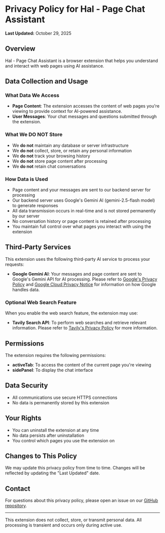 # Privacy Policy for Hal - Page Chat Assistant

**Last Updated:** October 29, 2025

## Overview
Hal - Page Chat Assistant is a browser extension that helps you understand and interact with web pages using AI assistance.

## Data Collection and Usage

### What Data We Access
- **Page Content**: The extension accesses the content of web pages you're viewing to provide context for AI-powered assistance.
- **User Messages**: Your chat messages and questions submitted through the extension.

### What We DO NOT Store
- We **do not** maintain any database or server infrastructure
- We **do not** collect, store, or retain any personal information
- We **do not** track your browsing history
- We **do not** store page content after processing
- We **do not** retain chat conversations

### How Data is Used
- Page content and your messages are sent to our backend server for processing
- Our backend server uses Google's Gemini AI (gemini-2.5-flash model) to generate responses
- All data transmission occurs in real-time and is not stored permanently by our server
- No conversation history or page content is retained after processing
- You maintain full control over what pages you interact with using the extension

## Third-Party Services
This extension uses the following third-party AI service to process your requests:
- **Google Gemini AI**: Your messages and page content are sent to Google's Gemini API for AI processing. Please refer to [Google's Privacy Policy](https://policies.google.com/privacy) and [Google Cloud Privacy Notice](https://cloud.google.com/terms/cloud-privacy-notice) for information on how Google handles data.

### Optional Web Search Feature
When you enable the web search feature, the extension may use:
- **Tavily Search API**: To perform web searches and retrieve relevant information. Please refer to [Tavily's Privacy Policy](https://tavily.com/privacy) for more information.

## Permissions
The extension requires the following permissions:
- **activeTab**: To access the content of the current page you're viewing
- **sidePanel**: To display the chat interface

## Data Security
- All communications use secure HTTPS connections
- No data is permanently stored by this extension

## Your Rights
- You can uninstall the extension at any time
- No data persists after uninstallation
- You control which pages you use the extension on

## Changes to This Policy
We may update this privacy policy from time to time. Changes will be reflected by updating the "Last Updated" date.

## Contact
For questions about this privacy policy, please open an issue on our [GitHub repository](https://github.com/Frooge/page-chat).

---

This extension does not collect, store, or transmit personal data. All processing is transient and occurs only during active use.